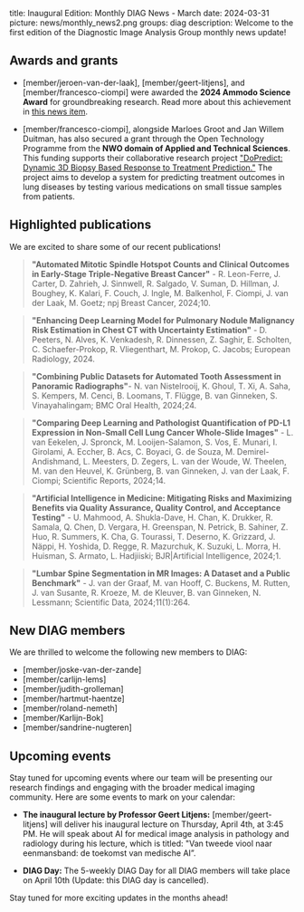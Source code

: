 title: Inaugural Edition: Monthly DIAG News - March
date: 2024-03-31
picture: news/monthly_news2.png
groups: diag
description: Welcome to the first edition of the Diagnostic Image Analysis Group monthly news update!
 
## Awards and grants
 
- [member/jeroen-van-der-laak], [member/geert-litjens], and [member/francesco-ciompi] were awarded the **2024 Ammodo Science Award** for groundbreaking research. Read more about this achievement in [this news item](https://www.diagnijmegen.nl/news/2024-ammodo-science-award/).
 
- [member/francesco-ciompi], alongside Marloes Groot and Jan Willem Duitman, has also secured a grant through the Open Technology Programme from the **NWO domain of Applied and Technical Sciences**. This funding supports their collaborative research project ["DoPredict: Dynamic 3D Biopsy Based Response to Treatment Prediction."](https://vu.nl/en/news/2024/nwo-open-technology-program-grant-for-dopredict) The project aims to develop a system for predicting treatment outcomes in lung diseases by testing various medications on small tissue samples from patients.
 
## Highlighted publications
 
We are excited to share some of our recent publications!  
 
> **"Automated Mitotic Spindle Hotspot Counts and Clinical Outcomes in Early-Stage Triple-Negative Breast Cancer"** - R. Leon-Ferre, J. Carter, D. Zahrieh, J. Sinnwell, R. Salgado, V. Suman, D. Hillman, J. Boughey, K. Kalari, F. Couch, J. Ingle, M. Balkenhol, F. Ciompi, J. van der Laak, M. Goetz; npj Breast Cancer, 2024;10.
 
> **"Enhancing Deep Learning Model for Pulmonary Nodule Malignancy Risk Estimation in Chest CT with Uncertainty Estimation"** - D. Peeters, N. Alves, K. Venkadesh, R. Dinnessen, Z. Saghir, E. Scholten, C. Schaefer-Prokop, R. Vliegenthart, M. Prokop, C. Jacobs;  European Radiology, 2024.
 
> **"Combining Public Datasets for Automated Tooth Assessment in Panoramic Radiographs"**- N. van Nistelrooij, K. Ghoul, T. Xi, A. Saha, S. Kempers, M. Cenci, B. Loomans, T. Flügge, B. van Ginneken, S. Vinayahalingam; BMC Oral Health, 2024;24.  
 
> **"Comparing Deep Learning and Pathologist Quantification of PD-L1 Expression in Non-Small Cell Lung Cancer Whole-Slide Images"** - L. van Eekelen, J. Spronck, M. Looijen-Salamon, S. Vos, E. Munari, I. Girolami, A. Eccher, B. Acs, C. Boyaci, G. de Souza, M. Demirel-Andishmand, L. Meesters, D. Zegers, L. van der Woude, W. Theelen, M. van den Heuvel, K. Grünberg, B. van Ginneken, J. van der Laak, F. Ciompi; Scientific Reports, 2024;14.
 
> **"Artificial Intelligence in Medicine: Mitigating Risks and Maximizing Benefits via Quality Assurance, Quality Control, and Acceptance Testing"** - U. Mahmood, A. Shukla-Dave, H. Chan, K. Drukker, R. Samala, Q. Chen, D. Vergara, H. Greenspan, N. Petrick, B. Sahiner, Z. Huo, R. Summers, K. Cha, G. Tourassi, T. Deserno, K. Grizzard, J. Näppi, H. Yoshida, D. Regge, R. Mazurchuk, K. Suzuki, L. Morra, H. Huisman, S. Armato, L. Hadjiiski; BJR|Artificial Intelligence, 2024;1.  
 
> **"Lumbar Spine Segmentation in MR Images: A Dataset and a Public Benchmark"** - J. van der Graaf, M. van Hooff, C. Buckens, M. Rutten, J. van Susante, R. Kroeze, M. de Kleuver, B. van Ginneken, N. Lessmann; Scientific Data, 2024;11(1):264.
 
## New DIAG members
 
We are thrilled to welcome the following new members to DIAG:
 
- [member/joske-van-der-zande] 
- [member/carlijn-lems] 
- [member/judith-grolleman]
- [member/hartmut-haentze]
- [member/roland-nemeth]
- [member/Karlijn-Bok]
- [member/sandrine-nugteren]
 
## Upcoming events
 
Stay tuned for upcoming events where our team will be presenting our research findings and engaging with the broader medical imaging community. Here are some events to mark on your calendar:
 
- **The inaugural lecture by Professor Geert Litjens:** [member/geert-litjens] will deliver his inaugural lecture  on Thursday, April 4th, at 3:45 PM. He will speak about AI for medical image analysis in pathology and radiology during his lecture, which is titled: "Van tweede viool naar eenmansband: de toekomst van medische AI”.
 
- **DIAG Day:** The 5-weekly DIAG Day for all DIAG members will take place on April 10th (Update: this DIAG day is cancelled).
 
Stay tuned for more exciting updates in the months ahead!
